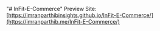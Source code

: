 "# InFit-E-Commerce" 
Preview Site:
[https://imranparthibinsights.github.io/InFit-E-Commerce/](https://imranparthib.me/InFit-E-Commerce/)
